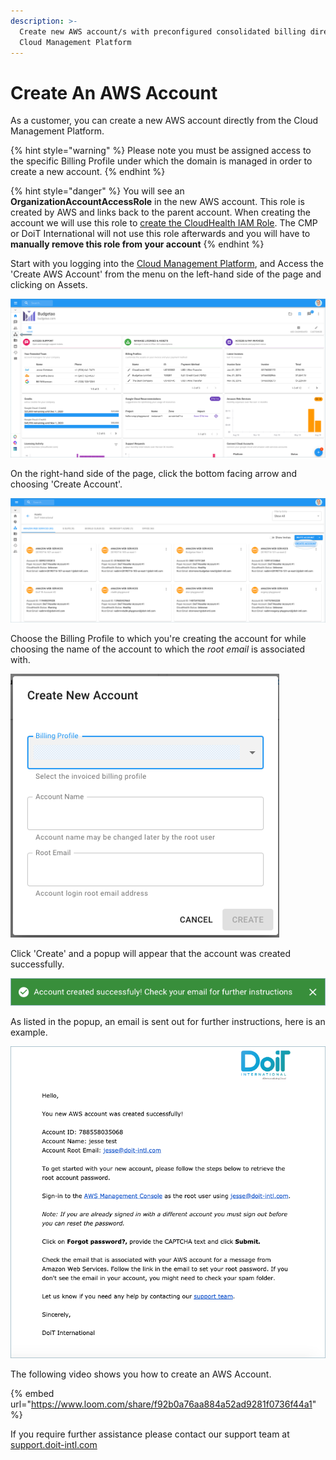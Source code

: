 ```yaml
---
description: >-
  Create new AWS account/s with preconfigured consolidated billing directly from
  Cloud Management Platform
---
```


# Create An AWS Account

As a customer, you can create a new AWS account directly from the Cloud Management Platform.

{% hint style="warning" %}
Please note you must be assigned access to the specific Billing Profile under which the domain is managed in order to create a new account.
{% endhint %}

{% hint style="danger" %}
You will see an **OrganizationAccountAccessRole** in the new AWS account. This role is created by AWS and links back to the parent account. When creating the account we will use this role to [create the CloudHealth IAM Role](https://help.doit-intl.com/amazon-web-services/set-up-cloudhealth). The CMP or DoiT International will not use this role afterwards and you will have to **manually remove this role from your account**
{% endhint %}

Start with you logging into the [Cloud Management Platform](https://app.doit-intl.com), and Access the 'Create AWS Account' from the menu on the left-hand side of the page and clicking on Assets.

![A screenshot showing the location of the Create AWS Account menu item](<../.gitbook/assets/assets-icon-1- (4) (5) (5) (4) (1).png>)

On the right-hand side of the page, click the bottom facing arrow and choosing 'Create Account'.

![A screenshot showing the location of the Create Account option](<../.gitbook/assets/aws-create-account-doit (1) (2).png>)

Choose the Billing Profile to which you're creating the account for while choosing the name of the account to which the _root email_ is associated with.

![A screenshot of the Create New Account form](<../.gitbook/assets/image (140) (1).png>)

Click 'Create' and a popup will appear that the account was created successfully.

!["Account created successfully! Check your email for further instructions"](../.gitbook/assets/aws-account-successful2.png)

As listed in the popup, an email is sent out for further instructions, here is an example.

![A screenshot of an example email sent by DoiT](../.gitbook/assets/aws-doit-success.png)

The following video shows you how to create an AWS Account.

{% embed url="https://www.loom.com/share/f92b0a76aa884a52ad9281f0736f44a1" %}

If you require further assistance please contact our support team at [support.doit-intl.com](https://support.doit-intl.com)
